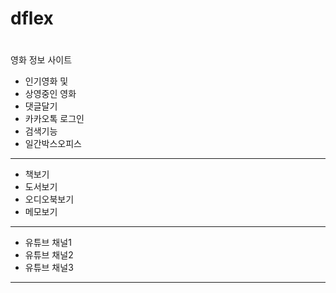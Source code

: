 # dflex
#
영화 정보 사이트


- 인기영화 및 
- 상영중인 영화 
- 댓글달기
- 카카오톡 로그인
- 검색기능
- 일간박스오피스
--------------------------
- 책보기
- 도서보기
- 오디오북보기
- 메모보기
-------------------------
- 유튜브 채널1 
- 유튜브 채널2 
- 유튜브 채널3
-------------------------




